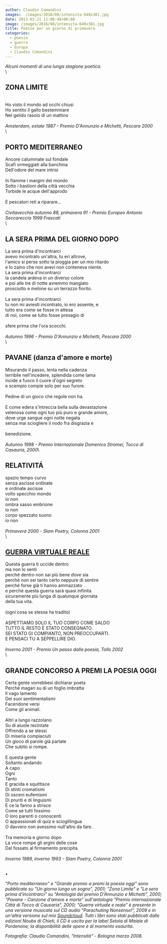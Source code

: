 ```yaml
---
author: Claudio Comandini
images:  /images/2016/08/intensita-640x381.jpg
date: 2013-03-21 11:00:48+00:00
image: /images/2016/08/intensita-640x381.jpg
title: Poesie per un giorno di primavera
categories:
  - poesia
  - guerra
  - Europa
  - Claudio Comandini
---
```


*Alcuni momenti di una lunga stagione poetica.*\
\

## ZONA LIMITE

\
Ho visto il mondo ad occhi chiusi\
Ho sentito il gallo bestemmiare\
Nel gelido rasoio di un mattino\
\
*Amsterdam, estate 1987 - Premio D'Annunzio e Michetti, Pescara 2000*\
\

## PORTO MEDITERRANEO

Ancore calummate sul fondale\
Scafi ormeggiati alla banchina\
Dell'odore del mare intrisi\
\
In fiamme i margini del mondo\
Sotto i bastioni della città vecchia\
Torbide le acque dell'approdo\
\
E pescatori reti a riparare...\
\
*Civitavecchia autunno 88, primavera 91 - Premio Europeo Antonio Seccareccia 1999 Frascati*\
\

## LA SERA PRIMA DEL GIORNO DOPO

La sera prima d'incontrarci\
avevo incontrato un'altra, tu eri altrove,\
l'amico si perse sotto la pioggia per un mio ritardo\
e lo zaino che non avevi non conteneva niente.\
La sera prima d'incontrarci\
la candela ardeva in un diverso colore\
e poi alle tre di notte avremmo mangiato\
prosciutto e melone su un terrazzo fiorito.\
\
La sera prima d'incontrarci\
tu non mi avresti incontrato, io ero assente, e\
tutto era come se fosse in attesa\
di noi, come se tutto fosse presagio di\
\
sfere prima che l'ora scocchi.\
\
*Autunno 1996 - Premio D'Annunzio e Michetti, Pescara 2000*\
\

## PAVANE (danza d'amore e morte)

Misurando il passo, lenta nella cadenza\
terribile nell'incedere, splendida come lama\
incide a fuoco il cuore d'ogni segreto\
e scempio compie solo per suo furore.\
\
Pedine di un gioco che regole non ha.\
\
E come edera s'intreccia bella sulla devastazione\
velenosa come ogni tuo più puro e grande amore,\
dove urge sangue ogni notte negata\
senza mai sciogliere il nodo fra disgrazia e\
\
benedizione.\
\
*Autunno 1998 - Premio Internazionale Domenico Stromei, Tocco di Casauria, 2000*\

## RELATIVITÁ

spazio tempo curvo\
senza ascisse ordinate\
e ordinate ascisse\
volto specchio mondo\
io non\
ombra sasso embrione\
io non\
corpo spezzato suono\
io non\
\
*Primavera 2000 - Slam Poetry, Colonna 2001*\
\

## [**GUERRA VIRTUALE REALE**](https://soundcloud.com/claudio_comandini/guerra-virtuale-reale)

Questa guerra ti uccide dentro\
ma non lo senti\
perché dentro non sai più bene dove sia\
perché non sei tanto certo neppure di sentire\
perché forse già ti hanno ammazzato\
e perché questa guerra sarà quasi infinita\
sicuramente più lunga di qualunque giornata\
della tua vita.\
\
(ogni cosa se stessa ha tradito)\
\
ASPETTIAMO SOLO IL TUO CORPO COME SALDO\
TUTTO IL RESTO È STATO CONSEGNATO.\
SEI STATO GI COMPIANTO, NON PREOCCUPARTI.\
E PENSACI TU A SEPPELLIRE DIO.\
\
*Inverno 2001 - Premio Un passo dalla poesia, Tollo 2002*\
\

## GRANDE CONCORSO A PREMI LA POESIA OGGI

Certa gente vorrebbesi dichiarar poeta\
Perché magari su di un foglio imbratta\
Il vago lamento\
Dei suoi sentimentalismi\
Facendone versi\
Come gli animali.\
\
Altri a lungo razzolano\
Su di aiuole recintate\
Offrendo a se stessi\
Di miseria compiaciuti\
Un gioco di parole già parlate\
Che subito si rompe.\
\
E questa gente\
Soltanto andando\
A capo\
Ogni\
Tanto\
E gracida e squittisce\
Di stinti cromatismi\
Di osceni eufemismi\
Di pruriti e di linguismi\
E ce la fanno a strisce\
Come se tutti fossimo\
O loro parenti o conoscenti\
O appassionati di quiz e scioglilingua\
O davvero non avessimo null'altro da fare.\
\
Tra memoria e giorno dopo\
La voce rompe gli argini delle cose\
Dal fossato al firmamento precipita.\
\
*Inverno 1989, inverno 1993 - Slam Poetry, Colonna 2001*

\
•

*"Porto mediterraneo" e "Grande premio a premi la poesia oggi" sono pubblicate su "Un giorno lungo un sogno", 2001; "Zona Limite" e "La sera prima d'incontrarci" su "Antologia del premio D'Annunzio e Michetti", 2000; "Pavane - Canzone d'amore e morte" sull'antologia "Premio internazionale Città di Tocco di Causaria", 2000; "Guerra virtuale e reale" è presente in una versione musicata sul CD audio "Parachuting Nonsense!", 2009 e in un'altra versione sul mio [Soundcloud](https://soundcloud.com/claudio_comandini). Tutti i libri sono stati pubblicati dalle edizioni Noubs di Chieti, il CD è uscito per la label Setola di Maiale di Pordenone; la disponibilità delle opere è al momento esaurita.*

*Fotografia: Claudio Comandini, "Intensità" - Bologna marzo 2008.*

